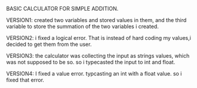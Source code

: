 BASIC CALCULATOR FOR SIMPLE ADDITION.

VERSION1: created two variables and stored values in them, and the third variable to store the summation of the two variables i created.

VERSION2: i fixed a logical error. That is instead of hard coding my values,i decided to get them from the user.

VERSION3: the calculator was collecting the input as strings values, which was not supposed to be so. so i typecasted the input to int and float.

VERSION4: I fixed a value error. typcasting an int with a float value. so i fixed that error.
